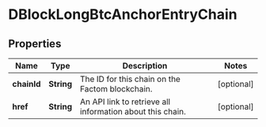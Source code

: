 
# DBlockLongBtcAnchorEntryChain

## Properties
Name | Type | Description | Notes
------------ | ------------- | ------------- | -------------
**chainId** | **String** | The ID for this chain on the Factom blockchain. |  [optional]
**href** | **String** | An API link to retrieve all information about this chain. |  [optional]



